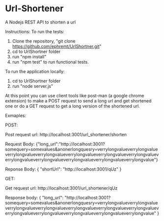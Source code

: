 # Url-Shortener
A Nodejs REST API to shorten a url

Instructions:
To run the tests:

1. Clone the repository,  "git clone https://github.com/ephremt/UrlShortner.git"
2. cd to  UrlShortner folder
3. run "npm install"
4. run "npm test" to run functional tests.

To run the application locally:

1. cd to UrlShortner folder
2. run "node server.js"

At this point you can use client tools like post-man (a google chrome extension) to make a POST request to send a long url and get shortened one or do a GET request to get a long version of the shortened url.

Exmaples:

POST:

Post request url: http://localhost:3001/url_shortener/shorten

Request Body: {"long_url":"http://localhost:3001?somequery=somevalues&anonerlongquesry=verrylongvalueverrylongvalueverrylongvalueverrylongvalueverrylongvalueverrylongvalueverrylongvalueverrylongvalueverrylongvalueverrylongvalueverrylongvalueverrylongvalue"}

Reponse Body: {
"shortUrl": "http://localhost:3001/qUz"
}

GET:

Get request url:  http://localhost:3001/url_shortener/qUz

Response body: {
"long_url": "http://localhost:3001?somequery=somevalues&anonerlongquesry=verrylongvalueverrylongvalueverrylongvalueverrylongvalueverrylongvalueverrylongvalueverrylongvalueverrylongvalueverrylongvalueverrylongvalueverrylongvalueverrylongvalue"
}
